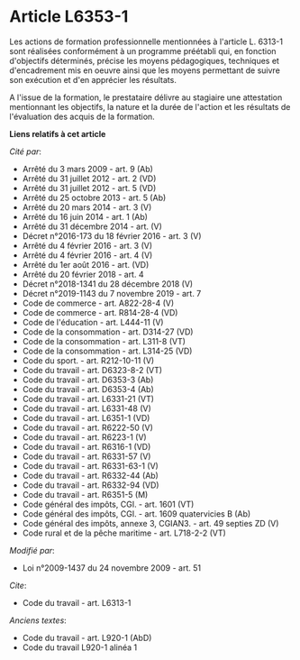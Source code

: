 # Article L6353-1

Les actions de formation professionnelle mentionnées à l'article L. 6313-1 sont réalisées conformément à un programme
préétabli qui, en fonction d'objectifs déterminés, précise les moyens pédagogiques, techniques et d'encadrement mis en oeuvre
ainsi que les moyens permettant de suivre son exécution et d'en apprécier les résultats.

A l'issue de la formation, le prestataire délivre au stagiaire une attestation mentionnant les objectifs, la nature et la
durée de l'action et les résultats de l'évaluation des acquis de la formation.

**Liens relatifs à cet article**

_Cité par_:

  - Arrêté du 3 mars 2009 - art. 9 (Ab)
  - Arrêté du 31 juillet 2012 - art. 2 (VD)
  - Arrêté du 31 juillet 2012 - art. 5 (VD)
  - Arrêté du 25 octobre 2013 - art. 5 (Ab)
  - Arrêté du 20 mars 2014 - art. 3 (V)
  - Arrêté du 16 juin 2014 - art. 1 (Ab)
  - Arrêté du 31 décembre 2014 - art. (V)
  - Décret n°2016-173 du 18 février 2016 - art. 3 (V)
  - Arrêté du 4 février 2016 - art. 3 (V)
  - Arrêté du 4 février 2016 - art. 4 (V)
  - Arrêté du 1er août 2016 - art. (VD)
  - Arrêté du 20 février 2018 - art. 4
  - Décret n°2018-1341 du 28 décembre 2018 (V)
  - Décret n°2019-1143 du 7 novembre 2019 - art. 7
  - Code de commerce - art. A822-28-4 (V)
  - Code de commerce - art. R814-28-4 (VD)
  - Code de l'éducation - art. L444-11 (V)
  - Code de la consommation - art. D314-27 (VD)
  - Code de la consommation - art. L311-8 (VT)
  - Code de la consommation - art. L314-25 (VD)
  - Code du sport. - art. R212-10-11 (V)
  - Code du travail - art. D6323-8-2 (VT)
  - Code du travail - art. D6353-3 (Ab)
  - Code du travail - art. D6353-4 (Ab)
  - Code du travail - art. L6331-21 (VT)
  - Code du travail - art. L6331-48 (V)
  - Code du travail - art. L6351-1 (VD)
  - Code du travail - art. R6222-50 (V)
  - Code du travail - art. R6223-1 (V)
  - Code du travail - art. R6316-1 (VD)
  - Code du travail - art. R6331-57 (V)
  - Code du travail - art. R6331-63-1 (V)
  - Code du travail - art. R6332-44 (Ab)
  - Code du travail - art. R6332-94 (VD)
  - Code du travail - art. R6351-5 (M)
  - Code général des impôts, CGI. - art. 1601 (VT)
  - Code général des impôts, CGI. - art. 1609 quatervicies B (Ab)
  - Code général des impôts, annexe 3, CGIAN3. - art. 49 septies ZD (V)
  - Code rural et de la pêche maritime - art. L718-2-2 (VT)

_Modifié par_:

  - Loi n°2009-1437 du 24 novembre 2009 - art. 51

_Cite_:

  - Code du travail - art. L6313-1

_Anciens textes_:

  - Code du travail - art. L920-1 (AbD)
  - Code du travail L920-1 alinéa 1

